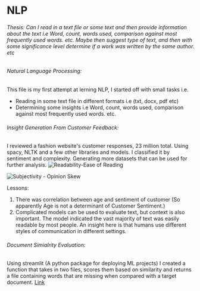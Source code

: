 # NLP

###### Thesis: Can I read in a text file or some text and then provide information about the text i.e Word, count, words used, comparison against most frequently used words. etc. Maybe then suggest type of text, and then with some significance level determine if a work was written by the same author. etc

###### Natural Language Processing: 
This file is my first attempt at lerning NLP, I started off with small tasks i.e. 
- Reading in some text file in different formats i.e (txt, docx, pdf etc)
- Determining some insights i.e Word, count, words used, comparison against most frequently used words. etc.

###### Insight Generation From Customer Feedback:
I reviewed a fashion website's customer responses, 23 million total. Using spacy, NLTK and a few other libraries and models. I classified it by sentiment and complexity. Generating more datasets that can be used for further analysis. 
![Readability-Ease of Reading](https://user-images.githubusercontent.com/94771416/212569888-b1007218-613a-4034-a676-707115caabd6.png)

![Subjectivity - Opinion Skew](https://user-images.githubusercontent.com/94771416/212570036-b3736bb0-dcbf-4ba5-b7aa-fd2c38acbca0.png)



Lessons:
1. There was correlation between age and sentiment of customer (So apparently Age is not a determinant of Customer Sentiment.)
2. Complicated models can be used to evaluate text, but context is also important. The model indicated the vast majority of text was easily readable by most people. An insight here is that humans use different styles of communication in different settings. 


###### Document Simialrity Evaluation: 
Using streamlit (A python package for deploying ML projects) I created a function that takes in two files, scores them based on similarity and returns a file containing words that are missing when compared with a target document. [Link](https://github.com/Daa7314/cv_Eval)

